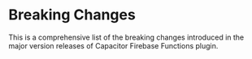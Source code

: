 # Breaking Changes

This is a comprehensive list of the breaking changes introduced in the major version releases of Capacitor Firebase Functions plugin.
